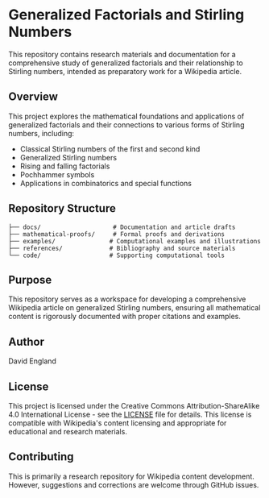 # Generalized Factorials and Stirling Numbers

This repository contains research materials and documentation for a comprehensive study of generalized factorials and their relationship to Stirling numbers, intended as preparatory work for a Wikipedia article.

## Overview

This project explores the mathematical foundations and applications of generalized factorials and their connections to various forms of Stirling numbers, including:

- Classical Stirling numbers of the first and second kind
- Generalized Stirling numbers
- Rising and falling factorials
- Pochhammer symbols
- Applications in combinatorics and special functions

## Repository Structure

```text
├── docs/                    # Documentation and article drafts
├── mathematical-proofs/     # Formal proofs and derivations
├── examples/               # Computational examples and illustrations
├── references/             # Bibliography and source materials
└── code/                   # Supporting computational tools
```

## Purpose

This repository serves as a workspace for developing a comprehensive Wikipedia article on generalized Stirling numbers, ensuring all mathematical content is rigorously documented with proper citations and examples.

## Author

David England

## License

This project is licensed under the Creative Commons Attribution-ShareAlike 4.0 International License - see the [LICENSE](LICENSE) file for details. This license is compatible with Wikipedia's content licensing and appropriate for educational and research materials.

## Contributing

This is primarily a research repository for Wikipedia content development. However, suggestions and corrections are welcome through GitHub issues.
